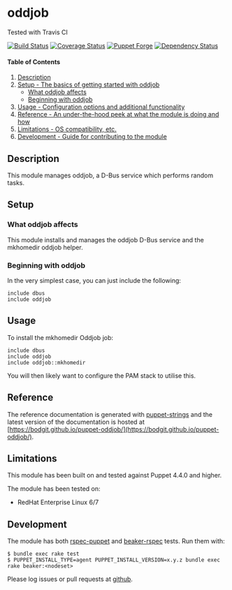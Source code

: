 # oddjob

Tested with Travis CI

[![Build Status](https://travis-ci.org/bodgit/puppet-oddjob.svg?branch=master)](https://travis-ci.org/bodgit/puppet-oddjob)
[![Coverage Status](https://coveralls.io/repos/bodgit/puppet-oddjob/badge.svg?branch=master&service=github)](https://coveralls.io/github/bodgit/puppet-oddjob?branch=master)
[![Puppet Forge](http://img.shields.io/puppetforge/v/bodgit/oddjob.svg)](https://forge.puppetlabs.com/bodgit/oddjob)
[![Dependency Status](https://gemnasium.com/bodgit/puppet-oddjob.svg)](https://gemnasium.com/bodgit/puppet-oddjob)

#### Table of Contents

1. [Description](#description)
2. [Setup - The basics of getting started with oddjob](#setup)
    * [What oddjob affects](#what-oddjob-affects)
    * [Beginning with oddjob](#beginning-with-oddjob)
3. [Usage - Configuration options and additional functionality](#usage)
4. [Reference - An under-the-hood peek at what the module is doing and how](#reference)
5. [Limitations - OS compatibility, etc.](#limitations)
6. [Development - Guide for contributing to the module](#development)

## Description

This module manages oddjob, a D-Bus service which performs random tasks.

## Setup

### What oddjob affects

This module installs and manages the oddjob D-Bus service and the mkhomedir
oddjob helper.

### Beginning with oddjob

In the very simplest case, you can just include the following:

```puppet
include dbus
include oddjob
```

## Usage

To install the mkhomedir Oddjob job:

```puppet
include dbus
include oddjob
include oddjob::mkhomedir
```

You will then likely want to configure the PAM stack to utilise this.

## Reference

The reference documentation is generated with
[puppet-strings](https://github.com/puppetlabs/puppet-strings) and the latest
version of the documentation is hosted at
[https://bodgit.github.io/puppet-oddjob/](https://bodgit.github.io/puppet-oddjob/).

## Limitations

This module has been built on and tested against Puppet 4.4.0 and higher.

The module has been tested on:

* RedHat Enterprise Linux 6/7

## Development

The module has both [rspec-puppet](http://rspec-puppet.com) and
[beaker-rspec](https://github.com/puppetlabs/beaker-rspec) tests. Run them
with:

```
$ bundle exec rake test
$ PUPPET_INSTALL_TYPE=agent PUPPET_INSTALL_VERSION=x.y.z bundle exec rake beaker:<nodeset>
```

Please log issues or pull requests at
[github](https://github.com/bodgit/puppet-oddjob).
